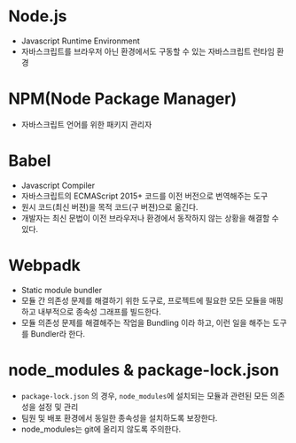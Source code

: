 # Node.js

- Javascript Runtime Environment
- 자바스크립트를 브라우저 아닌 환경에서도 구동할 수 있는 자바스크립트 런타임 환경

# NPM(Node Package Manager)

- 자바스크립트 언어를 위한 패키지 관리자

# Babel

- Javascript Compiler
- 자바스크립트의 ECMAScript 2015+ 코드를 이전 버전으로 번역해주는 도구
- 원시 코드(최신 버젼)을 목적 코드(구 버젼)으로 옮긴다.
- 개발자는 최신 문법이 이전 브라우저나 환경에서 동작하지 않는 상황을 해결할 수 있다.

# Webpadk

- Static module bundler
- 모듈 간 의존성 문제를 해결하기 위한 도구로, 프로젝트에 필요한 모든 모듈을 매핑하고 내부적으로 종속성 그래프를 빌드한다.
- 모듈 의존성 문제를 해결해주는 작업을 Bundling 이라 하고, 이런 일을 해주는 도구를 Bundler라 한다.

# node_modules & package-lock.json

- `package-lock.json` 의 경우, `node_modules`에 설치되는 모듈과 관련된 모든 의존성을 설정 및 관리
- 팀원 및 배포 환경에서 동일한 종속성을 설치하도록 보장한다.
- node_modules는 git에 올리지 않도록 주의한다.